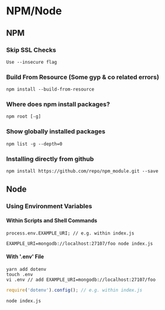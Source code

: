 # NPM/Node

## NPM

### Skip SSL Checks

    Use --insecure flag

### Build From Resource (Some gyp & co related errors)

    npm install --build-from-resource

### Where does npm install packages?

`npm root [-g]`

### Show globally installed packages

`npm list -g --depth=0`

### Installing directly from github

`npm install https://github.com/repo/npm_module.git --save`

## Node

### Using Environment Variables

#### Within Scripts and Shell Commands

```shell
process.env.EXAMPLE_URI; // e.g. within index.js
```
```
EXAMPLE_URI=mongodb://localhost:27107/foo node index.js
```
#### With '.env' File

```shell
yarn add dotenv
touch .env
vi .env // add EXAMPLE_URI=mongodb://localhost:27107/foo
```

```js
require('dotenv').config(); // e.g. within index.js
```
```
node index.js
```
